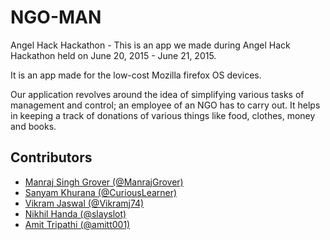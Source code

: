 # NGO-MAN
Angel Hack Hackathon - This is an app we made during Angel Hack Hackathon held on June 20, 2015 - June 21, 2015.

It is an app made for the low-cost Mozilla firefox OS devices.

Our application revolves around the idea of simplifying various tasks of management and control; an employee of an NGO has to carry out. It helps in keeping a track of donations of various things like food, clothes, money and books.

Contributors
-------------

* [Manraj Singh Grover (@ManrajGrover)](https://github.com/ManrajGrover)
* [Sanyam Khurana (@CuriousLearner)](https://github.com/CuriousLearner)
* [Vikram Jaswal (@Vikramj74)](https://github.com/vikramj74)
* [Nikhil Handa (@slayslot)](https://github.com/slayslot)
* [Amit Tripathi (@amitt001)](https://github.com/amitt001)
